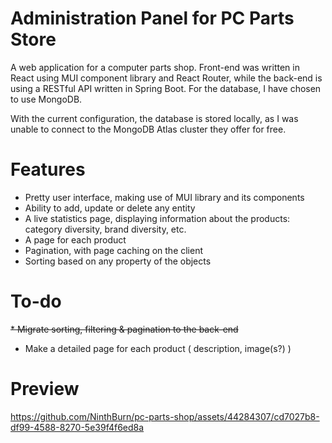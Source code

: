 # Administration Panel for PC Parts Store
A web application for a computer parts shop. Front-end was written in React using MUI component library and React Router, while the back-end is using a RESTful API written in Spring Boot. For the database, I have chosen to use MongoDB. 

With the current configuration, the database is stored locally, as I was unable to connect to the MongoDB Atlas cluster they offer for free.

# Features
* Pretty user interface, making use of MUI library and its components
* Ability to add, update or delete any entity
* A live statistics page, displaying information about the products: category diversity, brand diversity, etc.
* A page for each product
* Pagination, with page caching on the client
* Sorting based on any property of the objects

# To-do
~~* Migrate sorting, filtering & pagination to the back-end~~
* Make a detailed page for each product ( description, image(s?) )
# Preview

https://github.com/NinthBurn/pc-parts-shop/assets/44284307/cd7027b8-df99-4588-8270-5e39f4f6ed8a

